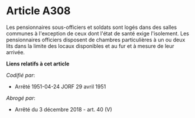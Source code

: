 # Article A308

Les pensionnaires sous-officiers et soldats sont logés dans des salles communes à l'exception de ceux dont l'état de santé
exige l'isolement. Les pensionnaires officiers disposent de chambres particulières à un ou deux lits dans la limite des
locaux disponibles et au fur et à mesure de leur arrivée.

**Liens relatifs à cet article**

_Codifié par_:

  - Arrêté 1951-04-24 JORF 29 avril 1951

_Abrogé par_:

  - Arrêté du 3 décembre 2018 - art. 40 (V)
